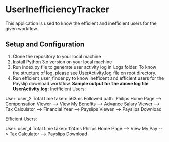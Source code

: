 # UserInefficiencyTracker

This application is used to know the efficient and inefficient users for the given workflow.

## Setup and Configuration

1. Clone the repository to your local machine
2. Install Python 3.x version on your local machine
3. Run index.py file to generate user activity log in Logs folder.
To know the structure of log, please see UserActivity.log file on root directory.
4. Run efficient_user_finder.py to know inefficent and efficient users for the Payslip download workflow.
**Sample output for the above log file UserActivity.log:**
Inefficient Users:

User: user_2
Total time taken: 563ms
Followed path:
Philips Home Page --> Componsation Viewer --> View My Benefits --> Advance Salary Viewer --> Tax Calculator --> Financial Year --> Payslips Viewer --> Payslips Download

Efficient Users:

User: user_4
Total time taken: 124ms
Philips Home Page --> View My Pay --> Tax Calculator --> Payslips Download
